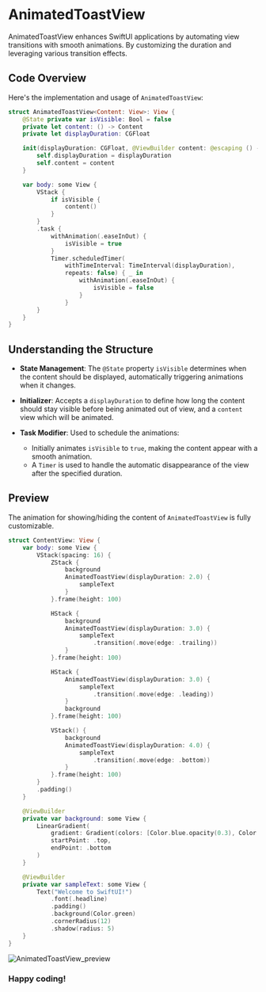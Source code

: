 # AnimatedToastView

AnimatedToastView enhances SwiftUI applications by automating view transitions with smooth animations. By customizing the duration and leveraging various transition effects.

## Code Overview

Here's the implementation and usage of `AnimatedToastView`:

```swift
struct AnimatedToastView<Content: View>: View {
    @State private var isVisible: Bool = false
    private let content: () -> Content
    private let displayDuration: CGFloat

    init(displayDuration: CGFloat, @ViewBuilder content: @escaping () -> Content) {
        self.displayDuration = displayDuration
        self.content = content
    }

    var body: some View {
        VStack {
            if isVisible {
                content()
            }
        }
        .task {
            withAnimation(.easeInOut) {
                isVisible = true
            }
            Timer.scheduledTimer(
                withTimeInterval: TimeInterval(displayDuration),
                repeats: false) { _ in
                    withAnimation(.easeInOut) {
                        isVisible = false
                    }
                }
        }
    }
}
```

## Understanding the Structure

- **State Management**: The `@State` property `isVisible` determines when the content should be displayed, automatically triggering animations when it changes.
- **Initializer**: Accepts a `displayDuration` to define how long the content should stay visible before being animated out of view, and a `content` view which will be animated.

- **Task Modifier**: Used to schedule the animations:
  - Initially animates `isVisible` to `true`, making the content appear with a smooth animation.
  - A `Timer` is used to handle the automatic disappearance of the view after the specified duration.

## Preview

The animation for showing/hiding the content of `AnimatedToastView` is fully customizable.

```swift
struct ContentView: View {
    var body: some View {
        VStack(spacing: 16) {
            ZStack {
                background
                AnimatedToastView(displayDuration: 2.0) {
                    sampleText
                }
            }.frame(height: 100)

            HStack {
                background
                AnimatedToastView(displayDuration: 3.0) {
                    sampleText
                        .transition(.move(edge: .trailing))
                }
            }.frame(height: 100)

            HStack {
                AnimatedToastView(displayDuration: 3.0) {
                    sampleText
                        .transition(.move(edge: .leading))
                }
                background
            }.frame(height: 100)

            VStack() {
                background
                AnimatedToastView(displayDuration: 4.0) {
                    sampleText
                        .transition(.move(edge: .bottom))
                }
            }.frame(height: 100)
        }
        .padding()
    }

    @ViewBuilder
    private var background: some View {
        LinearGradient(
            gradient: Gradient(colors: [Color.blue.opacity(0.3), Color.purple.opacity(0.3)]),
            startPoint: .top,
            endPoint: .bottom
        )
    }

    @ViewBuilder
    private var sampleText: some View {
        Text("Welcome to SwiftUI!")
            .font(.headline)
            .padding()
            .background(Color.green)
            .cornerRadius(12)
            .shadow(radius: 5)
    }
}
```

![AnimatedToastView_preview](/images/ios/animatedToast_preview.gif)

### Happy coding!
